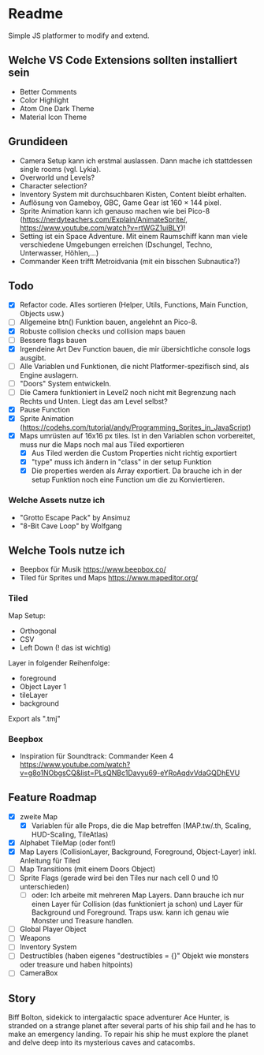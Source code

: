 # Readme

Simple JS platformer to modify and extend.

## Welche VS Code Extensions sollten installiert sein

- Better Comments
- Color Highlight
- Atom One Dark Theme
- Material Icon Theme

## Grundideen

- Camera Setup kann ich erstmal auslassen. Dann mache ich stattdessen single rooms (vgl. Lykia).
- Overworld und Levels?
- Character selection?
- Inventory System mit durchsuchbaren Kisten, Content bleibt erhalten.
- Auflösung von Gameboy, GBC, Game Gear ist 160 × 144 pixel.
- Sprite Animation kann ich genauso machen wie bei Pico-8 (<https://nerdyteachers.com/Explain/AnimateSprite/>, <https://www.youtube.com/watch?v=rtWGZ1uiBLY>)!
- Setting ist ein Space Adventure. Mit einem Raumschiff kann man viele verschiedene Umgebungen erreichen (Dschungel, Techno, Unterwasser, Höhlen,...)
- Commander Keen trifft Metroidvania (mit ein bisschen Subnautica?)

## Todo

- [x] Refactor code. Alles sortieren (Helper, Utils, Functions, Main Function, Objects usw.)
- [ ] Allgemeine btn() Funktion bauen, angelehnt an Pico-8.
- [x] Robuste collision checks und collision maps bauen
- [ ] Bessere flags bauen
- [x] Irgendeine Art Dev Function bauen, die mir übersichtliche console logs ausgibt.
- [ ] Alle Variablen und Funktionen, die nicht Platformer-spezifisch sind, als Engine auslagern.
- [ ] "Doors" System entwickeln.
- [ ] Die Camera funktioniert in Level2 noch nicht mit Begrenzung nach Rechts und Unten. Liegt das am Level selbst?
- [x] Pause Function
- [x] Sprite Animation (<https://codehs.com/tutorial/andy/Programming_Sprites_in_JavaScript>)
- [x] Maps umrüsten auf 16x16 px tiles. Ist in den Variablen schon vorbereitet, muss nur die Maps noch mal aus Tiled exportieren
  - [x] Aus Tiled werden die Custom Properties nicht richtig exportiert
  - [x] "type" muss ich ändern in "class" in der setup Funktion
  - [x] Die properties werden als Array exportiert. Da brauche ich in der setup Funktion noch eine Function um die zu Konviertieren.

### Welche Assets nutze ich

- "Grotto Escape Pack" by Ansimuz
- "8-Bit Cave Loop" by Wolfgang

## Welche Tools nutze ich

- Beepbox für Musik <https://www.beepbox.co/>
- Tiled für Sprites und Maps <https://www.mapeditor.org/>

### Tiled

Map Setup:

- Orthogonal
- CSV
- Left Down (! das ist wichtig)

Layer in folgender Reihenfolge:

- foreground
- Object Layer 1
- tileLayer
- background

Export als ".tmj"

### Beepbox

- Inspiration für Soundtrack: Commander Keen 4 <https://www.youtube.com/watch?v=g8o1NObgsCQ&list=PLsQNBc1Davyu69-eYRoAqdvVdaGQDhEVU>

## Feature Roadmap

- [x] zweite Map
  - [x] Variablen für alle Props, die die Map betreffen (MAP.tw/.th, Scaling, HUD-Scaling, TileAtlas)
- [x] Alphabet TileMap (oder font!)
- [x] Map Layers (CollisionLayer, Background, Foreground, Object-Layer) inkl. Anleitung für Tiled
- [ ] Map Transitions (mit einem Doors Object)
- [ ] Sprite Flags (gerade wird bei den Tiles nur nach cell 0 und !0 unterschieden)
  - [ ] oder: Ich arbeite mit mehreren Map Layers. Dann brauche ich nur einen Layer für Collision (das funktioniert ja schon) und Layer für Background und Foreground. Traps usw. kann ich genau wie Monster und Treasure handlen.
- [ ] Global Player Object
- [ ] Weapons
- [ ] Inventory System
- [ ] Destructibles (haben eigenes "destructibles = {}" Objekt wie monsters oder treasure und haben hitpoints)
- [ ] CameraBox

## Story

Biff Bolton, sidekick to intergalactic space adventurer Ace Hunter, is stranded on a strange planet after several parts of his ship fail and he has to make an emergency landing. To repair his ship he must explore the planet and delve deep into its mysterious caves and catacombs.
